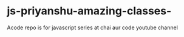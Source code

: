 # js-priyanshu-amazing-classes-
Acode repo is for javascript series at chai aur code youtube channel
